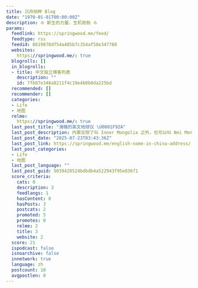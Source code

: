 ```yaml
---
title: 沉舟侧畔 Blog
date: "1970-01-01T00:00:00Z"
description: ⛵️ 新生的力量，生机勃勃 ⛵️
params:
  feedlink: https://springwood.me/feed/
  feedtype: rss
  feedid: 8619870df54a405b7c354af58e347780
  websites:
    https://springwood.me/: true
  blogrolls: []
  in_blogrolls:
  - title: 中文独立博客列表
    description: ""
    id: 7fb87e348a8211f4c19e4b0b0da225bd
  recommended: []
  recommender: []
  categories:
  - Life
  - 地图
  relme:
    https://springwood.me/: true
  last_post_title: "滑稽的英文地球仪 \U0001F92A"
  last_post_description: 内蒙古除了叫 Inner Mongolia 之外，也可以叫 Nei Mongol。但黄山应该不叫 Huan Shan
  last_post_date: "2025-07-23T03:43:36Z"
  last_post_link: https://springwood.me/english-name-in-china-address/
  last_post_categories:
  - Life
  - 地图
  last_post_language: ""
  last_post_guid: 5039428524bdbdb4a522943f95e036f1
  score_criteria:
    cats: 0
    description: 3
    feedlangs: 1
    hasContent: 0
    hasPosts: 3
    postcats: 2
    promoted: 5
    promotes: 0
    relme: 2
    title: 3
    website: 2
  score: 21
  ispodcast: false
  isnoarchive: false
  innetwork: true
  language: zh
  postcount: 10
  avgpostlen: 0
---
```

